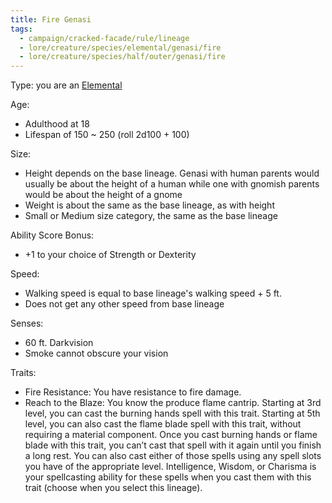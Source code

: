 ```yaml
---
title: Fire Genasi
tags:
  - campaign/cracked-facade/rule/lineage
  - lore/creature/species/elemental/genasi/fire
  - lore/creature/species/half/outer/genasi/fire
---
```


Type: you are an [Elemental](../../../../lore/creature/species/elemental/index.md)

Age:

- Adulthood at 18
- Lifespan of 150 ~ 250 (roll 2d100 + 100)

Size:

- Height depends on the base lineage. Genasi with human parents would usually be about the height of a human while one with gnomish parents would be about the height of a gnome
- Weight is about the same as the base lineage, as with height
- Small or Medium size category, the same as the base lineage

Ability Score Bonus:

- +1 to your choice of Strength or Dexterity

Speed:

- Walking speed is equal to base lineage's walking speed + 5 ft.
- Does not get any other speed from base lineage

Senses:

- 60 ft. Darkvision
- Smoke cannot obscure your vision

Traits:

- Fire Resistance: You have resistance to fire damage.
- Reach to the Blaze: You know the produce flame cantrip. Starting at 3rd level, you can cast the burning hands spell with this trait. Starting at 5th level, you can also cast the flame blade spell with this trait, without requiring a material component. Once you cast burning hands or flame blade with this trait, you can’t cast that spell with it again until you finish a long rest. You can also cast either of those spells using any spell slots you have of the appropriate level. Intelligence, Wisdom, or Charisma is your spellcasting ability for these spells when you cast them with this trait (choose when you select this lineage).
